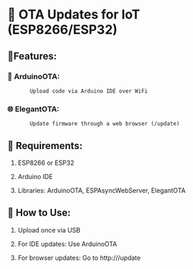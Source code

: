 # 🔄 **OTA Updates for IoT (ESP8266/ESP32)**


## 🚀**Features:**

### 🔧 **ArduinoOTA**:

           Upload code via Arduino IDE over WiFi

### 🌐 **ElegantOTA**:

           Update firmware through a web browser (/update)

## 🧰 **Requirements:**

1. ESP8266 or ESP32

2. Arduino IDE

3. Libraries: ArduinoOTA, ESPAsyncWebServer, ElegantOTA

## 📲 **How to Use:**

1. Upload once via USB

2. For IDE updates: Use ArduinoOTA

3. For browser updates: Go to http://<device-ip>/update
